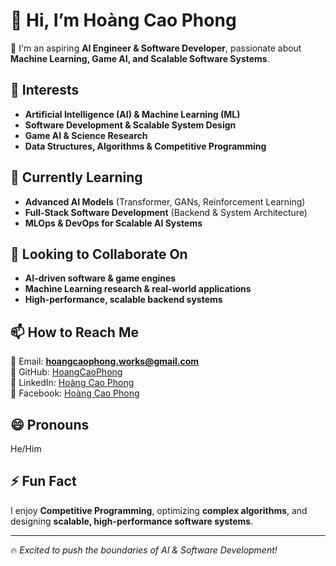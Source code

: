 # 👋 Hi, I’m Hoàng Cao Phong  

🚀 I'm an aspiring **AI Engineer & Software Developer**, passionate about **Machine Learning, Game AI, and Scalable Software Systems**.  

## 👀 Interests  
- **Artificial Intelligence (AI) & Machine Learning (ML)**  
- **Software Development & Scalable System Design**  
- **Game AI & Science Research**  
- **Data Structures, Algorithms & Competitive Programming**  

## 🌱 Currently Learning  
- **Advanced AI Models** (Transformer, GANs, Reinforcement Learning)  
- **Full-Stack Software Development** (Backend & System Architecture)  
- **MLOps & DevOps for Scalable AI Systems**  

## 💞️ Looking to Collaborate On  
- **AI-driven software & game engines**  
- **Machine Learning research & real-world applications**  
- **High-performance, scalable backend systems**  

## 📫 How to Reach Me  
📧 Email: **hoangcaophong.works@gmail.com**  
🔗 GitHub: [HoangCaoPhong](https://github.com/HoangCaoPhong)  
💼 LinkedIn: [Hoàng Cao Phong](https://www.linkedin.com/in/hoang-cao-phong)  
📘 Facebook: [Hoàng Cao Phong](https://www.facebook.com/HoangCaoPhongVN)  

## 😄 Pronouns  
He/Him  

## ⚡ Fun Fact  
I enjoy **Competitive Programming**, optimizing **complex algorithms**, and designing **scalable, high-performance software systems**.  

---

🔥 *Excited to push the boundaries of AI & Software Development!*  
